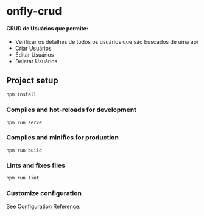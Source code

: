 # onfly-crud

#### CRUD de Usuários que permite: 
  - Verificar os detalhes de todos os usuários que são buscados de uma api
  - Criar Usuários
  - Editar Usuários
  - Deletar Usuários

## Project setup
```
npm install
```

### Compiles and hot-reloads for development
```
npm run serve
```

### Compiles and minifies for production
```
npm run build
```

### Lints and fixes files
```
npm run lint
```

### Customize configuration
See [Configuration Reference](https://cli.vuejs.org/config/).

